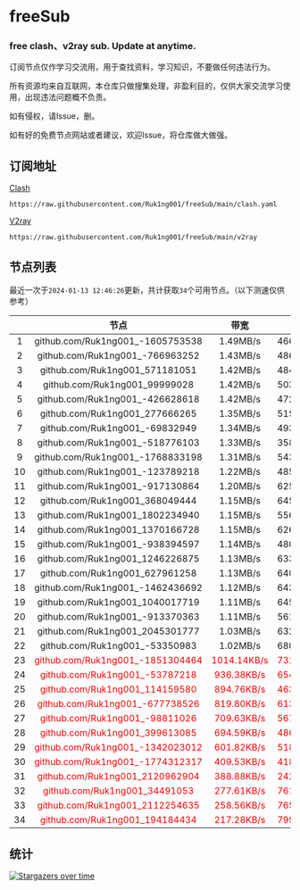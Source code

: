 # freeSub
### free clash、v2ray sub. Update at anytime.

订阅节点仅作学习交流用，用于查找资料，学习知识，不要做任何违法行为。

所有资源均来自互联网，本仓库只做搜集处理，非盈利目的，仅供大家交流学习使用，出现违法问题概不负责。

如有侵权，请Issue，删。

如有好的免费节点网站或者建议，欢迎Issue，将仓库做大做强。

## 订阅地址
[Clash](https://raw.githubusercontent.com/Ruk1ng001/freeSub/main/clash.yaml)
```
https://raw.githubusercontent.com/Ruk1ng001/freeSub/main/clash.yaml
```
[V2ray](https://raw.githubusercontent.com/Ruk1ng001/freeSub/main/v2ray)
```
https://raw.githubusercontent.com/Ruk1ng001/freeSub/main/v2ray
```

## 节点列表

最近一次于`2024-01-13 12:46:26`更新，共计获取`34`个可用节点。（以下测速仅供参考）

|  | 节点 | 带宽 | 延迟 |
|:-:|:--:|:--:|:--:|
 | 1 | github.com/Ruk1ng001_-1605753538 | 1.49MB/s | 466.00ms |
 | 2 | github.com/Ruk1ng001_-766963252 | 1.43MB/s | 486.00ms |
 | 3 | github.com/Ruk1ng001_571181051 | 1.42MB/s | 484.00ms |
 | 4 | github.com/Ruk1ng001_99999028 | 1.42MB/s | 503.00ms |
 | 5 | github.com/Ruk1ng001_-426628618 | 1.42MB/s | 472.00ms |
 | 6 | github.com/Ruk1ng001_277666265 | 1.35MB/s | 515.00ms |
 | 7 | github.com/Ruk1ng001_-69832949 | 1.34MB/s | 493.00ms |
 | 8 | github.com/Ruk1ng001_-518776103 | 1.33MB/s | 358.00ms |
 | 9 | github.com/Ruk1ng001_-1768833198 | 1.31MB/s | 543.00ms |
 | 10 | github.com/Ruk1ng001_-123789218 | 1.22MB/s | 485.00ms |
 | 11 | github.com/Ruk1ng001_-917130864 | 1.20MB/s | 625.00ms |
 | 12 | github.com/Ruk1ng001_368049444 | 1.15MB/s | 645.00ms |
 | 13 | github.com/Ruk1ng001_1802234940 | 1.15MB/s | 556.00ms |
 | 14 | github.com/Ruk1ng001_1370166728 | 1.15MB/s | 626.00ms |
 | 15 | github.com/Ruk1ng001_-938394597 | 1.14MB/s | 480.00ms |
 | 16 | github.com/Ruk1ng001_1246226875 | 1.13MB/s | 633.00ms |
 | 17 | github.com/Ruk1ng001_627961258 | 1.13MB/s | 640.00ms |
 | 18 | github.com/Ruk1ng001_-1462436692 | 1.12MB/s | 643.00ms |
 | 19 | github.com/Ruk1ng001_1040017719 | 1.11MB/s | 645.00ms |
 | 20 | github.com/Ruk1ng001_-913370363 | 1.11MB/s | 561.00ms |
 | 21 | github.com/Ruk1ng001_2045301777 | 1.03MB/s | 632.00ms |
 | 22 | github.com/Ruk1ng001_-53350983 | 1.02MB/s | 680.00ms |
 | 23 | <font color=red>github.com/Ruk1ng001_-1851304464</font> | <font color=red>1014.14KB/s</font> | <font color=red>731.00ms</font> |
 | 24 | <font color=red>github.com/Ruk1ng001_-53787218</font> | <font color=red>936.38KB/s</font> | <font color=red>654.00ms</font> |
 | 25 | <font color=red>github.com/Ruk1ng001_114159580</font> | <font color=red>894.76KB/s</font> | <font color=red>463.00ms</font> |
 | 26 | <font color=red>github.com/Ruk1ng001_-677738526</font> | <font color=red>819.80KB/s</font> | <font color=red>613.00ms</font> |
 | 27 | <font color=red>github.com/Ruk1ng001_-98811026</font> | <font color=red>709.63KB/s</font> | <font color=red>567.00ms</font> |
 | 28 | <font color=red>github.com/Ruk1ng001_399613085</font> | <font color=red>694.59KB/s</font> | <font color=red>486.00ms</font> |
 | 29 | <font color=red>github.com/Ruk1ng001_-1342023012</font> | <font color=red>601.82KB/s</font> | <font color=red>518.00ms</font> |
 | 30 | <font color=red>github.com/Ruk1ng001_-1774312317</font> | <font color=red>409.53KB/s</font> | <font color=red>418.00ms</font> |
 | 31 | <font color=red>github.com/Ruk1ng001_2120962904</font> | <font color=red>388.88KB/s</font> | <font color=red>242.00ms</font> |
 | 32 | <font color=red>github.com/Ruk1ng001_34491053</font> | <font color=red>277.61KB/s</font> | <font color=red>761.00ms</font> |
 | 33 | <font color=red>github.com/Ruk1ng001_2112254635</font> | <font color=red>258.56KB/s</font> | <font color=red>765.00ms</font> |
 | 34 | <font color=red>github.com/Ruk1ng001_194184434</font> | <font color=red>217.28KB/s</font> | <font color=red>799.00ms</font> |


## 统计

[![Stargazers over time](https://starchart.cc/Ruk1ng001/freeSub.svg)](https://starchart.cc/Ruk1ng001/freeSub)